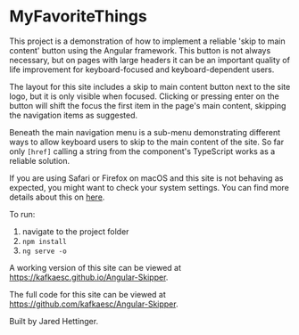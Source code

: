 # MyFavoriteThings

This project is a demonstration of how to implement a reliable 'skip to main content' button using the Angular framework. This button is not always necessary, but on pages with large headers it can be an important quality of life improvement for keyboard-focused and keyboard-dependent users.

The layout for this site includes a skip to main content button next to the site logo, but it is only visible when focused. Clicking or pressing enter on the button will shift the focus the first item in the page's main content, skipping the navigation items as suggested.

Beneath the main navigation menu is a sub-menu demonstrating different ways to allow keyboard users to skip to the main content of the site. So far only `[href]` calling a string from the component's TypeScript works as a reliable solution.

If you are using Safari or Firefox on macOS and this site is not behaving as expected, you might want to check your system settings. You can find more details about this on [here](https://stackoverflow.com/questions/11704828/how-to-allow-keyboard-focus-of-links-in-firefox/11713537#11713537).

To run:
1. navigate to the project folder
1. `npm install`
1. `ng serve -o`

A working version of this site can be viewed at https://kafkaesc.github.io/Angular-Skipper.

The full code for this site can be viewed at https://github.com/kafkaesc/Angular-Skipper.

Built by Jared Hettinger.